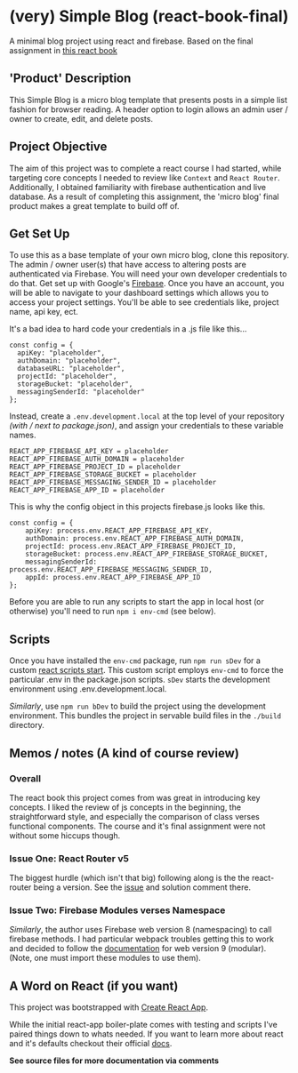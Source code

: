 # (very) Simple Blog (react-book-final)
A minimal blog project using react and firebase. Based on the final assignment in [this react book](https://github.com/zgordon/react-book/tree/master/project)

## 'Product' Description
This Simple Blog is a micro blog template that presents posts in a simple list fashion for browser reading.
A header option to login allows an admin user / owner to create, edit, and delete posts.

## Project Objective
The aim of this project was to complete a react course I had started, while targeting core concepts I needed to review like `Context` and `React Router`. Additionally, I obtained familiarity with firebase authentication and live database. As a result of completing this assignment, the 'micro blog' final product makes a great template to build off of.

## Get Set Up
To use this as a base template of your own micro blog, clone this repository. The admin / owner user(s) that have access to altering posts are authenticated via Firebase. You will need your own developer credentials to do that. Get set up with Google's [Firebase](https://firebase.google.com/).
Once you have an account, you  will be able to navigate to your dashboard settings which allows you to access your project settings. You'll be able to see credentials like, project name, api key, ect. 

It's a bad idea to hard code your credentials in a .js file like this...
```
const config = {
  apiKey: "placeholder",
  authDomain: "placeholder",
  databaseURL: "placeholder",
  projectId: "placeholder",
  storageBucket: "placeholder",
  messagingSenderId: "placeholder"
};
```
Instead, create a `.env.development.local` at the top level of your repository _(with / next to package.json)_, and assign your credentials to these variable names. 
```
REACT_APP_FIREBASE_API_KEY = placeholder
REACT_APP_FIREBASE_AUTH_DOMAIN = placeholder
REACT_APP_FIREBASE_PROJECT_ID = placeholder
REACT_APP_FIREBASE_STORAGE_BUCKET = placeholder
REACT_APP_FIREBASE_MESSAGING_SENDER_ID = placeholder
REACT_APP_FIREBASE_APP_ID = placeholder
``` 
This is why the config object in this projects firebase.js looks like this.
```
const config = {
    apiKey: process.env.REACT_APP_FIREBASE_API_KEY,
    authDomain: process.env.REACT_APP_FIREBASE_AUTH_DOMAIN,
    projectId: process.env.REACT_APP_FIREBASE_PROJECT_ID,
    storageBucket: process.env.REACT_APP_FIREBASE_STORAGE_BUCKET,
    messagingSenderId: process.env.REACT_APP_FIREBASE_MESSAGING_SENDER_ID,
    appId: process.env.REACT_APP_FIREBASE_APP_ID
};
```
Before you are able to run any scripts to start the app in local host (or otherwise) you'll need to run `npm i env-cmd` (see below).

## Scripts
Once you have installed the `env-cmd` package, run `npm run sDev` for a custom [react scripts start](https://blog.logrocket.com/everything-you-need-know-about-react-scripts/). This custom script employs `env-cmd` to force the particular .env in the package.json scripts. `sDev` starts the development environment using .env.development.local.

_Similarly_, use `npm run bDev` to build the project using the development environment. This bundles the project in servable build files in the `./build` directory.

## Memos / notes (A kind of course review)
### Overall 
The react book this project comes from was great in introducing key concepts. I liked the review of js concepts in the beginning, the straightforward style, and especially the comparison of class verses functional components. 
The course and it's final assignment were not without some hiccups though. 

### Issue One: React Router v5
The biggest hurdle (which isn't that big) following along is the the react-router being a version. See the [issue](https://github.com/zgordon/react-book/issues/85) and solution comment there. 

### Issue Two: Firebase Modules verses Namespace 
_Similarly_, the author uses Firebase web version 8 (namespacing) to call firebase methods. I had particular webpack troubles getting this to work and decided to follow the [documentation](https://firebase.google.com/docs/database/web/read-and-write) for web version 9 (modular). (Note, one must import these modules to use them).

## A Word on React (if you want)

This project was bootstrapped with [Create React App](https://github.com/facebook/create-react-app).

While the initial react-app boiler-plate comes with testing and scripts I've paired things down to whats needed. If you want to learn more about react and it's defaults checkout their official [docs](https://reactjs.org/docs/getting-started.html).

**See source files for more documentation via comments**
